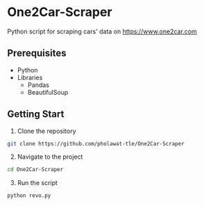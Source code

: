 # One2Car-Scraper
Python script for scraping cars' data on https://www.one2car.com

## Prerequisites
- Python
- Libraries   
  - Pandas
  - BeautifulSoup

## Getting Start

1. Clone the repository

```sh
git clone https://github.com/pholawat-tle/One2Car-Scraper
```

2. Navigate to the project

```sh
cd One2Car-Scraper
```

3. Run the script

```sh
python revo.py
```
